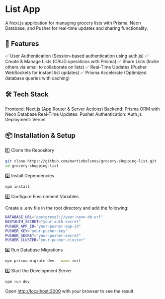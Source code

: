 # List App

A Next.js application for managing grocery lists with Prisma, Neon Database, and Pusher for real-time updates and sharing functionality.

## 🚀 Features

✅ User Authentication (Session-based authentication using auth.js)
✅ Create & Manage Lists (CRUD operations with Prisma)
✅ Share Lists (Invite others via email to collaborate on lists)
✅ Real-Time Updates (Pusher WebSockets for instant list updates)
✅ Prisma Accelerate (Optimized database queries with caching)

## 🛠️ Tech Stack

Frontend: Next.js (App Router & Server Actions)
Backend: Prisma ORM with Neon Database
Real-Time Updates: Pusher
Authentication: Auth.js
Deployment: Vercel

## 📦 Installation & Setup

1️⃣ Clone the Repository

```bash
git clone https://github.com/martinbolsnes/grocery-shopping-list.git
cd grocery-shopping-list
```

2️⃣ Install Dependencies

```bash
npm install
```

3️⃣ Configure Environment Variables

Create a .env file in the root directory and add the following:

```bash
DATABASE_URL="postgresql://your-neon-db-url"
NEXTAUTH_SECRET="your-auth-secret"
PUSHER_APP_ID="your-pusher-app-id"
PUSHER_KEY="your-pusher-key"
PUSHER_SECRET="your-pusher-secret"
PUSHER_CLUSTER="your-pusher-cluster"
```

4️⃣ Run Database Migrations

```bash
npx prisma migrate dev --name init
```

5️⃣ Start the Development Server

```bash
npm run dev
```

Open [http://localhost:3000](http://localhost:3000) with your browser to see the result.
